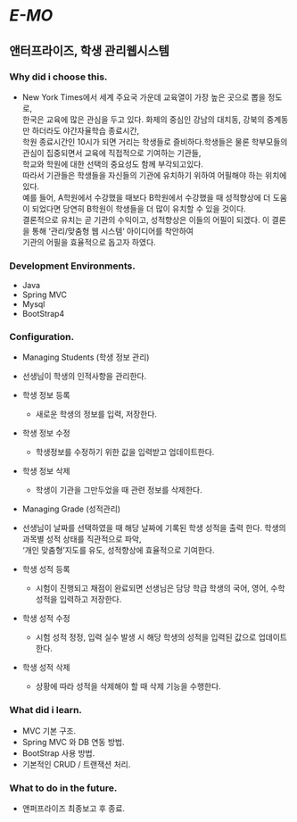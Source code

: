 # *E-MO*
## 앤터프라이즈, 학생 관리웹시스템

### Why did i choose this.
- New York Times에서 세계 주요국 가운데 교육열이 가장 높은 곳으로 뽑을 정도로, <br>
한국은 교육에 많은 관심을 두고 있다. 화제의 중심인 강남의 대치동, 강북의 중계동만 하더라도 야간자율학습 종료시간, <br>
학원 종료시간인 10시가 되면 거리는 학생들로 즐비하다.학생들은 물론 학부모들의 관심이 집중되면서 교육에 직접적으로 기여하는 기관들, <br>
학교와 학원에 대한 선택의 중요성도 함께 부각되고있다. <br>
따라서 기관들은 학생들을 자신들의 기관에 유치하기 위하여 어필해야 하는 위치에 있다. <br>
예를 들어, A학원에서 수강했을 때보다 B학원에서 수강했을 때 성적향상에 더 도움이 되었다면 당연히 B학원이 학생들을 더 많이 유치할 수 있을 것이다. <br>
결론적으로 유치는 곧 기관의 수익이고, 성적향상은 이들의 어필이 되겠다. 이 결론을 통해 ‘관리/맞춤형 웹 시스템‘ 아이디어를 착안하여 <br>
기관의 어필을 효율적으로 돕고자 하였다.
### Development Environments.
- Java
- Spring MVC
- Mysql
- BootStrap4

### Configuration.
- Managing Students (학생 정보 관리)
- 선생님이 학생의 인적사항을 관리한다. 
- 학생 정보 등록
  - 새로운 학생의 정보를 입력, 저장한다.
- 학생 정보 수정
  - 학생정보를 수정하기 위한 값을 입력받고 업데이트한다.
- 학생 정보 삭제
  - 학생이 기관을 그만두었을 때 관련 정보를 삭제한다.

- Managing Grade (성적관리)
- 선생님이 날짜를 선택하였을 때 해당 날짜에 기록된 학생 성적을 출력 한다. 학생의 과목별 성적 상태를 직관적으로 파악, <br>
‘개인 맞춤형’지도를 유도, 성적향상에 효율적으로 기여한다.
- 학생 성적 등록
  - 시험이 진행되고 채점이 완료되면 선생님은 담당 학급 학생의 국어, 영어, 수학 성적을 입력하고 저장한다.
- 학생 성적 수정
  - 시험 성적 정정, 입력 실수 발생 시 해당 학생의 성적을 입력된 값으로 업데이트 한다.
- 학생 성적 삭제
  - 상황에 따라 성적을 삭제해야 할 때 삭제 기능을 수행한다.

### What did i learn.
- MVC 기본 구조.
- Spring MVC 와 DB 연동 방법.
- BootStrap 사용 방법.
- 기본적인 CRUD / 트랜잭션 처리.

### What to do in the future.
- 앤퍼프라이즈 최종보고 후 종료.
